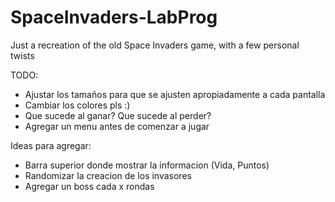 # SpaceInvaders-LabProg
Just a recreation of the old Space Invaders game, with a few personal twists


TODO:
- Ajustar los tamaños para que se ajusten apropiadamente a cada pantalla
- Cambiar los colores pls :)
- Que sucede al ganar? Que sucede al perder?
- Agregar un menu antes de comenzar a jugar


Ideas para agregar:
- Barra superior donde mostrar la informacion (Vida, Puntos)
- Randomizar la creacion de los invasores
- Agregar un boss cada x rondas
